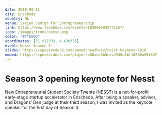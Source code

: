 ```yaml
---
date: 2018-09-11
city: Enschede
country: NL
venue: Saxion Center for Entrepreneurship
link: https://www.facebook.com/events/1838806939471157/
icon: /images/icons/nesst.png
color: "#ffb600"
coordinates: [51.912303, 4.430355]
event: Nesst Season 3
slides: https://speakerdeck.com/anandchowdhary/nesst-keynote-2018
embed: https://speakerdeck.com/player/b50aec8b5edc4948a6bf18286a5930d7
---
```


# Season 3 opening keynote for Nesst

New Entrepreneurial Student Society Twente (NESST) is a not-for-profit early-stage startup accelerator in Enschede. After being a speaker, advisor, and Dragons' Den judge at their third season, I was invited as the keynote speaker for the first day of Season 3.
